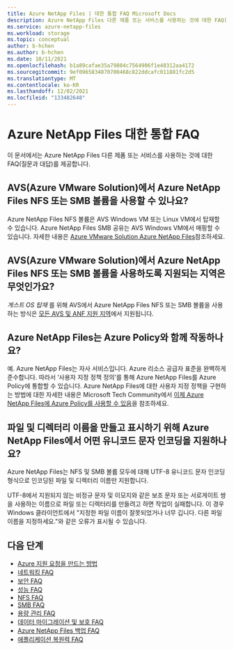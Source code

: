 ```yaml
---
title: Azure NetApp Files | 대한 통합 FAQ Microsoft Docs
description: Azure NetApp Files 다른 제품 또는 서비스를 사용하는 것에 대한 FAQ(질문과 대답)입니다.
ms.service: azure-netapp-files
ms.workload: storage
ms.topic: conceptual
author: b-hchen
ms.author: b-hchen
ms.date: 10/11/2021
ms.openlocfilehash: b1a89cafae35a79804c7564906f1e48312aa4172
ms.sourcegitcommit: 9ef0965834870700468c822ddcafc011881fc2d5
ms.translationtype: MT
ms.contentlocale: ko-KR
ms.lasthandoff: 12/02/2021
ms.locfileid: "133482648"
---
```

# <a name="integration-faqs-for-azure-netapp-files"></a>Azure NetApp Files 대한 통합 FAQ

이 문서에서는 Azure NetApp Files 다른 제품 또는 서비스를 사용하는 것에 대한 FAQ(질문과 대답)를 제공합니다.  

## <a name="can-i-use-azure-netapp-files-nfs-or-smb-volumes-with-azure-vmware-solution-avs"></a>AVS(Azure VMware Solution)에서 Azure NetApp Files NFS 또는 SMB 볼륨을 사용할 수 있나요?

Azure NetApp Files NFS 볼륨은 AVS Windows VM 또는 Linux VM에서 탑재할 수 있습니다. Azure NetApp Files SMB 공유는 AVS Windows VM에서 매핑할 수 있습니다. 자세한 내용은 [Azure VMware Solution Azure NetApp Files]( ../azure-vmware/netapp-files-with-azure-vmware-solution.md)참조하세요.  

## <a name="what-regions-are-supported-for-using-azure-netapp-files-nfs-or-smb-volumes-with-azure-vmware-solution-avs"></a>AVS(Azure VMware Solution)에서 Azure NetApp Files NFS 또는 SMB 볼륨을 사용하도록 지원되는 지역은 무엇인가요?

*게스트 OS 탑재* 를 위해 AVS에서 Azure NetApp Files NFS 또는 SMB 볼륨을 사용하는 방식은 [모든 AVS 및 ANF 지원 지역](https://azure.microsoft.com/global-infrastructure/services/?products=azure-vmware,netapp)에서 지원됩니다.

## <a name="does-azure-netapp-files-work-with-azure-policy"></a>Azure NetApp Files는 Azure Policy와 함께 작동하나요?

예. Azure NetApp Files는 자사 서비스입니다. Azure 리소스 공급자 표준을 완벽하게 준수합니다. 따라서 ‘사용자 지정 정책 정의’를 통해 Azure NetApp Files를 Azure Policy에 통합할 수 있습니다. Azure NetApp Files에 대한 사용자 지정 정책을 구현하는 방법에 대한 자세한 내용은 Microsoft Tech Community에서 [이제 Azure NetApp Files에 Azure Policy를 사용할 수 있음](https://techcommunity.microsoft.com/t5/azure/azure-policy-now-available-for-azure-netapp-files/m-p/2282258)을 참조하세요. 

## <a name="which-unicode-character-encoding-is-supported-by-azure-netapp-files-for-the-creation-and-display-of-file-and-directory-names"></a>파일 및 디렉터리 이름을 만들고 표시하기 위해 Azure NetApp Files에서 어떤 유니코드 문자 인코딩을 지원하나요?   

Azure NetApp Files는 NFS 및 SMB 볼륨 모두에 대해 UTF-8 유니코드 문자 인코딩 형식으로 인코딩된 파일 및 디렉터리 이름만 지원합니다.

UTF-8에서 지원되지 않는 비정규 문자 및 이모지와 같은 보조 문자 또는 서로게이트 쌍을 사용하는 이름으로 파일 또는 디렉터리를 만들려고 하면 작업이 실패합니다. 이 경우 Windows 클라이언트에서 "지정한 파일 이름이 잘못되었거나 너무 깁니다. 다른 파일 이름을 지정하세요."와 같은 오류가 표시될 수 있습니다. 

## <a name="next-steps"></a>다음 단계  

- [Azure 지원 요청을 만드는 방법](../azure-portal/supportability/how-to-create-azure-support-request.md)
- [네트워킹 FAQ](faq-networking.md)
- [보안 FAQ](faq-security.md)
- [성능 FAQ](faq-performance.md)
- [NFS FAQ](faq-nfs.md)
- [SMB FAQ](faq-smb.md)
- [용량 관리 FAQ](faq-capacity-management.md)
- [데이터 마이그레이션 및 보호 FAQ](faq-data-migration-protection.md)
- [Azure NetApp Files 백업 FAQ](faq-backup.md)
- [애플리케이션 복원력 FAQ](faq-application-resilience.md)
